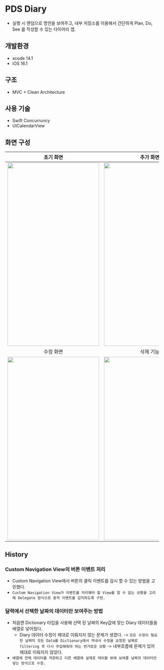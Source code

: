 # PDS Diary
- 실행 시 랜덤으로 명언을 보여주고, 내부 저장소를 이용해서 간단하게 Plan, Do, See 를 작성할 수 있는 다이어리 앱.
## 개발환경
- xcode 14.1
- iOS 16.1
## 구조
- MVC + Clean Architecture
## 사용 기술
- Swift Concurruncy
- UICalendarView
## 화면 구성 
| 초기 화면 | 추가 화면|
|:---:|:---:|
|<img src = "https://user-images.githubusercontent.com/96932116/207522859-d08d144f-a1ef-423c-9f6b-c729a61d4746.PNG" width="300" height="600">|<img src = "https://user-images.githubusercontent.com/96932116/207522930-9f5f19d4-0bec-4f9a-9200-0bf1ec7368c9.PNG" width="300" height="600">|
| 수정 화면 | 삭제 기능 |
|<img src = "https://user-images.githubusercontent.com/96932116/207522920-fe1f9cf2-fb42-480c-935f-2d5c6128fae0.PNG" width="300" height="600">|<img src = "https://user-images.githubusercontent.com/96932116/207522944-bf17f44c-a3b5-48b1-841a-8d3066bcf5bc.PNG" width="300" height="600">|

## History
### Custom Navigation View의 버튼 이벤트 처리
- Custom Navigation View에서 버튼의 클릭 이벤트를 감시 할 수 있는 방법을 고민했다.
- `Custom Navigation View가 이벤트를 처리해야 할 View를 알 수 없는 상황을 고려해 Delegate 방식으로 동작 이벤트를 감지하도록 구현.`
### 달력에서 선택한 날짜의 데이터만 보여주는 방법
- 처음엔 Dictionary 타입을 사용해 선택 된 날짜의 Key값에 맞는 Diary 데이터들을 배열로 넣어줬다.
  - Diary 데이터 수정이 제대로 이뤄지지 않는 문제가 생겼다.
    -> `모든 수정이 필요한 날짜의 모든 Data를 Dictionary에서 꺼내서 수정을 요청한 날짜로 filtering 후 다시 주입해줘야 하는 번거로운 상황`
    -> 내부흐름에 문제가 있어 제대로 이뤄지지 않았다.
- `배열에 전체 데이터를 저장하고 다른 배열에 실제로 테이블 뷰에 보여줄 날짜의 데이터만 넣는 방식으로 수정.`
